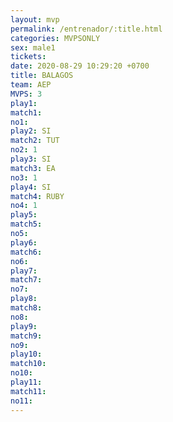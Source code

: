 ```yaml
---
layout: mvp
permalink: /entrenador/:title.html
categories: MVPSONLY
sex: male1
tickets: 
date: 2020-08-29 10:29:20 +0700
title: BALAGOS
team: AEP
MVPS: 3
play1: 
match1: 
no1: 
play2: SI
match2: TUT
no2: 1
play3: SI
match3: EA
no3: 1
play4: SI
match4: RUBY
no4: 1
play5: 
match5: 
no5: 
play6: 
match6: 
no6: 
play7: 
match7: 
no7: 
play8: 
match8: 
no8: 
play9: 
match9: 
no9: 
play10: 
match10: 
no10: 
play11: 
match11: 
no11:
---
```

